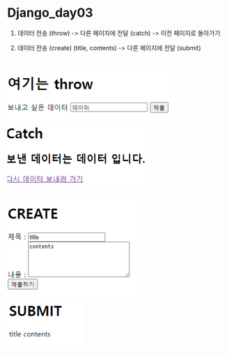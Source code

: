 # Django_day03

1. 데이터 전송 (throw) -> 다른 페이지에 전달 (catch) -> 이전 페이지로 돌아가기

2. 데이터 전송 (create) (title, contents) -> 다른 페이지에 전달 (submit)

<br>



<img src="./img/throw.png" title="throw"/><br>
<img src="./img/catch.png" title="catch"/><br>

<img src="./img/create.png" title="create"/><br>
<img src="./img/submit.png" title="submit"/><br>